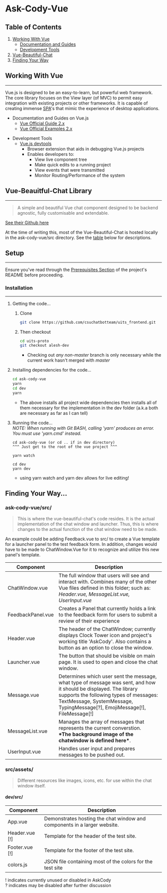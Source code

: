 # Ask-Cody-Vue
## Table of Contents
1. [Working With Vue](#work-vue)
    * [Documentation and Guides](#vue-guides)
    * [Development Tools](#vue-devtools)
2. [Vue-Beautiful-Chat](#vue-bchat)
3. [Finding Your Way](#find-src)

<a type="hidden" id="work-vue"></a>
## Working With Vue
***
Vue.js is designed to be an easy-to-learn, but powerful web framework. The core library focuses on the View layer (of MVC) to permit easy integration with existing projects or other frameworks. It is capable of creating immense [SPA](https://en.wikipedia.org/wiki/Single-page_application)'s that mimic the experience of desktop applications. 

<a type="hidden" id="vue-guides"></a>
* Documentation and Guides on Vue.js
    * [Vue Official Guide 2.x](https://vuejs.org/v2/guide/)
    * [Vue Official Examples 2.x](https://vuejs.org/v2/examples/)

<a type="hidden" id="vue-devtools"></a>
* Development Tools
    * [Vue.js devtools](https://github.com/vuejs/vue-devtools)
        * Browser extension that aids in debugging Vue.js projects
        * Enables developers to:
            * View live component tree 
            * Make quick edits to a running project
            * View events that were transmitted
            * Monitor Routing/Performance of the system



<a type="hidden" id="vue-bchat"></a>

## Vue-Beauitful-Chat Library
***
> A simple and beautiful Vue chat component designed to be backend agnostic, fully customisable and extendable.

[See their Github here](https://github.com/mattmezza/vue-beautiful-chat)

At the time of writing this, most of the Vue-Beautiful-Chat is hosted locally in the ask-cody-vue/src directory. See the [table](#find-src) below for descriptions.

## Setup
***
Ensure you've read through the [Prerequisites Section](../README.md#prereqs) of the project's README before proceeding.



### Installation
***
1. Getting the code...
    1. Clone
        ```bash 
        git clone https://github.com/csuchatbotteam/uits_frontend.git 
        ```
    
    2. Then checkout 
        ```bash      
        cd uits-proto
        git checkout alesh-dev
        ```    
        * Checking out _any non-master_ branch is only necessary while the current work hasn't merged with _master_ 

2. Installing dependencies for the code...
    ```bash
    cd ask-cody-vue  
    yarn
    cd dev
    yarn
    ```

    * The above installs all project wide dependencies then installs all of them necessary for the implementation in the dev folder (a.k.a both are necessary as far as I can tell)

3. Running the code...  
	*NOTE: When running with Git BASH, calling 'yarn' produces an error. You must use 'yarn.cmd' instead.*
    ```
    cd ask-cody-vue (or cd .. if in dev directory)
    ^^^ Just get to the root of the vue project ^^^

    yarn watch

    cd dev
    yarn dev
    ```

    * using yarn watch and yarn dev allows for live editing!

## Finding Your Way...
<a type="hidden" id="find-src"></a>

### ask-cody-vue/src/
>This is where the vue-beautiful-chat's code resides. It is the actual implementation of the chat window and launcher. Thus, this is where changes to the actual function of the chat window need to be made.

An example could be adding Feedback.vue to src/ to create a Vue template for a launcher panel to the test feedback form. In addition, changes would have to be made to ChatWindow.Vue for it to recognize and utilize this new panel's template.

Component | Description
----------|------------
ChatWindow.vue | The full window that users will see and interact with. Combines many of the other Vue files defined in this folder; such as: *Header.vue, MessageList.vue, UserInput.vue*
FeedbackPanel.vue | Creates a Panel that currently holds a link to the feedback form for users to submit a review of their experience
Header.vue | The header of the ChatWindow; currently displays Clock Tower icon and project's working title 'AskCody'. Also contains a button as an option to close the window.
Launcher.vue | The button that should be visible on main page. It is used to open and close the chat window.
Message.vue | Determines which user sent the message, what type of message was sent, and how it should be displayed. The library supports the following types of messages: TextMessage, SystemMessage, TypingMessage[?], EmojiMessage[!], FileMessage[!]
MessageList.vue | Manages the array of messages that represents the current converstion. <br /> __\*The background image of the chatwindow is defined here\*__.
UserInput.vue | Handles user input and prepares messages to be pushed out.

### src/assets/
> Different resources like images, icons, etc. for use within the chat window itself.

#### dev/src/
Component | Description
----------|------------
App.vue | Demonstrates hosting the chat window and components in a larger website.
Header.vue [!] | Template for the header of the test site. 
Footer.vue [!] | Template for the footer of the test site. 
colors.js | JSON file containing most of the colors for the test site

<p>
! indicates currently unused or disabled in AskCody <br> ? indicates may be disabled after further discussion 
</p>